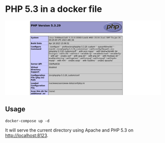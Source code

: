 PHP 5.3 in a docker file
========================

![phpinfo PHP 5.3](screenshot.png)

Usage
-----

    docker-compose up -d

It will serve the current directory using Apache and PHP 5.3 on <http://localhost:8123>.

